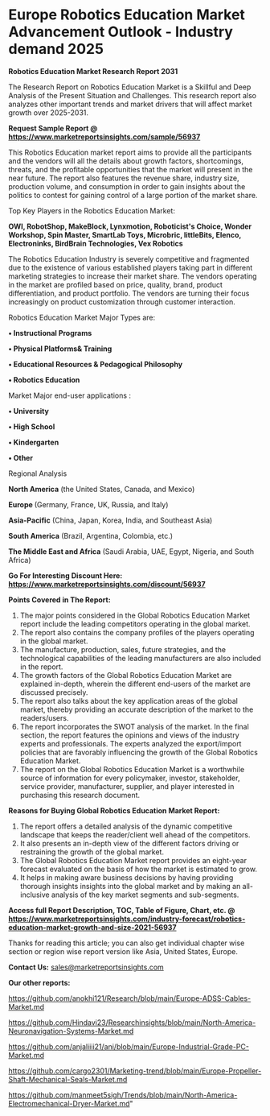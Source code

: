 # Europe Robotics Education Market Advancement Outlook - Industry demand 2025

<strong>Robotics Education Market Research Report 2031</strong>

The Research Report on Robotics Education Market is a Skillful and Deep Analysis of the Present Situation and Challenges. This research report also analyzes other important trends and market drivers that will affect market growth over 2025-2031.

<strong>Request Sample Report @ <a href=https://www.marketreportsinsights.com/sample/56937>https://www.marketreportsinsights.com/sample/56937</a></strong>

This Robotics Education market report aims to provide all the participants and the vendors will all the details about growth factors, shortcomings, threats, and the profitable opportunities that the market will present in the near future. The report also features the revenue share, industry size, production volume, and consumption in order to gain insights about the politics to contest for gaining control of a large portion of the market share.

Top Key Players in the Robotics Education Market:

<strong>OWI, RobotShop, MakeBlock, Lynxmotion, Roboticist&#39;s Choice, Wonder Workshop, Spin Master, SmartLab Toys, Microbric, littleBits, Elenco, Electroninks, BirdBrain Technologies, Vex Robotics</strong>

The Robotics Education Industry is severely competitive and fragmented due to the existence of various established players taking part in different marketing strategies to increase their market share. The vendors operating in the market are profiled based on price, quality, brand, product differentiation, and product portfolio. The vendors are turning their focus increasingly on product customization through customer interaction.

Robotics Education Market Major Types are:

<strong>• Instructional Programs

• Physical Platforms& Training

• Educational Resources & Pedagogical Philosophy

• Robotics Education</strong>

Market Major end-user applications :

<strong>• University

• High School

• Kindergarten

• Other</strong>

Regional Analysis

</u><strong><b>North America</b></strong> (the United States, Canada, and Mexico)

<strong><b>Europe </b></strong>(Germany, France, UK, Russia, and Italy)

<strong><b>Asia-Pacific</b></strong> (China, Japan, Korea, India, and Southeast Asia)

<strong><b>South America</b></strong> (Brazil, Argentina, Colombia, etc.)

<strong><b>The Middle East and Africa</b></strong> (Saudi Arabia, UAE, Egypt, Nigeria, and South Africa)

<strong>Go For Interesting Discount Here: <a href=https://www.marketreportsinsights.com/discount/56937>https://www.marketreportsinsights.com/discount/56937</a></strong>

<strong>Points Covered in The Report:</strong>
<ol>
  <li>The major points considered in the Global Robotics Education Market report include the leading competitors operating in the global market.</li>
  <li>The report also contains the company profiles of the players operating in the global market.</li>
  <li>The manufacture, production, sales, future strategies, and the technological capabilities of the leading manufacturers are also included in the report.</li>
  <li>The growth factors of the Global Robotics Education Market are explained in-depth, wherein the different end-users of the market are discussed precisely.</li>
  <li>The report also talks about the key application areas of the global market, thereby providing an accurate description of the market to the readers/users.</li>
  <li>The report incorporates the SWOT analysis of the market. In the final section, the report features the opinions and views of the industry experts and professionals. The experts analyzed the export/import policies that are favorably influencing the growth of the Global Robotics Education Market.</li>
  <li>The report on the Global Robotics Education Market is a worthwhile source of information for every policymaker, investor, stakeholder, service provider, manufacturer, supplier, and player interested in purchasing this research document.</li>
</ol>
<strong>Reasons for Buying Global Robotics Education Market Report:</strong>

<ol>
  <li>The report offers a detailed analysis of the dynamic competitive landscape that keeps the reader/client well ahead of the competitors.</li>
  <li>It also presents an in-depth view of the different factors driving or restraining the growth of the global market.</li>
  <li>The Global Robotics Education Market report provides an eight-year forecast evaluated on the basis of how the market is estimated to grow.</li>
  <li>It helps in making aware business decisions by having providing thorough insights insights into the global market and by making an all-inclusive analysis of the key market segments and sub-segments.</li>
</ol>
<strong>Access full Report Description, TOC, Table of Figure, Chart, etc. @ <a href=https://www.marketreportsinsights.com/industry-forecast/robotics-education-market-growth-and-size-2021-56937>https://www.marketreportsinsights.com/industry-forecast/robotics-education-market-growth-and-size-2021-56937</a></strong>


Thanks for reading this article; you can also get individual chapter wise section or region wise report version like Asia, United States, Europe.

<strong>Contact Us:</strong>
sales@marketreportsinsights.com

<strong>Our other reports:</strong>

<a href=https://github.com/anokhi121/Research/blob/main/Europe-ADSS-Cables-Market.md>https://github.com/anokhi121/Research/blob/main/Europe-ADSS-Cables-Market.md</a>

<a href=https://github.com/Hindavi23/Researchinsights/blob/main/North-America-Neuronavigation-Systems-Market.md>https://github.com/Hindavi23/Researchinsights/blob/main/North-America-Neuronavigation-Systems-Market.md</a>

<a href=https://github.com/anjaliiii21/ani/blob/main/Europe-Industrial-Grade-PC-Market.md>https://github.com/anjaliiii21/ani/blob/main/Europe-Industrial-Grade-PC-Market.md</a>

<a href=https://github.com/cargo2301/Marketing-trend/blob/main/Europe-Propeller-Shaft-Mechanical-Seals-Market.md>https://github.com/cargo2301/Marketing-trend/blob/main/Europe-Propeller-Shaft-Mechanical-Seals-Market.md</a>

<a href=https://github.com/manmeet5sigh/Trends/blob/main/North-America-Electromechanical-Dryer-Market.md>https://github.com/manmeet5sigh/Trends/blob/main/North-America-Electromechanical-Dryer-Market.md</a>"
